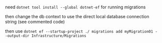 need `dotnet tool install --global dotnet-ef` for running migrations

then change the db context to use the direct local database connection string (see commented code)

then use `dotnet ef --startup-project ./ migrations add myMigration01 --output-dir Infrastructure/Migrations`
